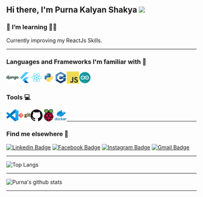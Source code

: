 ## Hi there, I'm Purna Kalyan Shakya <img src="https://media.giphy.com/media/hvRJCLFzcasrR4ia7z/giphy.gif" width="30px">

### 🌱 I’m learning  👨‍💻

Currently improving my ReactJs Skills.

****

### Languages and Frameworks I'm familiar with :page_with_curl:

<img align="left" alt="Django" width="32px" src="https://raw.githubusercontent.com/github/explore/80688e429a7d4ef2fca1e82350fe8e3517d3494d/topics/django/django.png" />
<img align="left" alt="Flutter" width="32px" src="https://raw.githubusercontent.com/github/explore/80688e429a7d4ef2fca1e82350fe8e3517d3494d/topics/flutter/flutter.png" />
<img align="left" alt="React" width="32px" src="https://raw.githubusercontent.com/github/explore/80688e429a7d4ef2fca1e82350fe8e3517d3494d/topics/react/react.png" />
<img align="left" alt="Python" width="32px" src="https://raw.githubusercontent.com/github/explore/80688e429a7d4ef2fca1e82350fe8e3517d3494d/topics/python/python.png" />
<img align="left" alt="C++" width="32px" src="https://raw.githubusercontent.com/github/explore/80688e429a7d4ef2fca1e82350fe8e3517d3494d/topics/cpp/cpp.png" />
<img align="left" alt="JavaScript" width="32px" src="https://raw.githubusercontent.com/github/explore/80688e429a7d4ef2fca1e82350fe8e3517d3494d/topics/javascript/javascript.png" />
<img align="left" alt="Arduino" width="32px" src="https://raw.githubusercontent.com/github/explore/80688e429a7d4ef2fca1e82350fe8e3517d3494d/topics/arduino/arduino.png" />

<br />
<br/ >

### Tools :computer:

<img align="left" alt="Visual Studio Code" width="32px" src="https://raw.githubusercontent.com/github/explore/80688e429a7d4ef2fca1e82350fe8e3517d3494d/topics/visual-studio-code/visual-studio-code.png" />
<img align="left" alt="Git" width="32px" src="https://raw.githubusercontent.com/github/explore/80688e429a7d4ef2fca1e82350fe8e3517d3494d/topics/git/git.png" />
<img align="left" alt="GitHub" width="32px" src="https://raw.githubusercontent.com/github/explore/78df643247d429f6cc873026c0622819ad797942/topics/github/github.png" />
<img align="left" alt="Raspberry Pi" width="32px" src="https://raw.githubusercontent.com/github/explore/80688e429a7d4ef2fca1e82350fe8e3517d3494d/topics/raspberry-pi/raspberry-pi.png" />
<!-- <img align="left" alt="Azure" width="32px" src="https://raw.githubusercontent.com/github/explore/80688e429a7d4ef2fca1e82350fe8e3517d3494d/topics/azure/azure.png" /> -->
<img align="left" alt="Docker" width="32px" src="https://raw.githubusercontent.com/github/explore/80688e429a7d4ef2fca1e82350fe8e3517d3494d/topics/docker/docker.png" />

<br />

****

### Find me elsewhere :milky_way:

[![Linkedin Badge](https://img.shields.io/badge/LinkedIn-purnashakya-0e76a8?style=flat-square&logo=Linkedin&logoColor=0e76a8&link=https://www.linkedin.com/in/purnashakya/)](https://www.linkedin.com/in/purnashakya/)  [![Facebook Badge](https://img.shields.io/badge/Facebook-landxcape09-3b5998?style=flat-square&logo=Facebook&logoColor=3b5998&link=https://www.facebook.com/landxcape09)](https://www.facebook.com/landxcape09)  [![Instagram Badge](https://img.shields.io/badge/Instagram-landxcape09-red?style=flat-square&logo=Instagram&logoColor=red&link=https://www.instagram.com/landxcape09/)](https://www.instagram.com/landxcape09/)  [![Gmail Badge](https://img.shields.io/badge/Gmail-landxcape09@gmail.com-BB001B?style=flat-square&logo=Gmail&logoColor=BB001B&link=mailto:landxcape09@gmail.com)](mailto:landxcape09@gmail.com)

****

![Top Langs](https://github-readme-stats.vercel.app/api/top-langs/?username=landxcape&count_private=true&theme=radical&hide=html&exclude_repo=dmd2-animation_pt2,landxcape.github.io,landxcape,django-learn-2020)

****

![Purna's github stats](https://github-readme-stats.vercel.app/api?username=landxcape&show_icons=true&theme=radical&exclude_repo=landxcape&hide=contribs&count_private=true)

****
